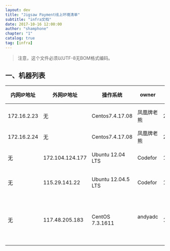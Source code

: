 ```yaml
---
layout: dev 
title: "Jigsaw Payment线上环境清单"
subtitle: "infra文档"
date: 2017-10-16 12:00:00
author: "shamphone"
chapter: "1"
catalog: true
tag: [infra]
---
```


> 注意，这个文件必须以UTF-8无BOM格式编码。



## 一、机器列表


| 内网IP地址  	| 外网IP地址    	| 操作系统                  | owner             | 配置             	| 状态                  |
|-------------	|-----------------	|---------------------------|-------------------|------------------	|-----------------------|
| 172.16.2.23 	| 无				|Centos7.4.17.08            | 凤凰牌老熊        | 2core/3G/120G    	| 待装机                |
| 172.16.2.24 	| 无				| Centos7.4.17.08           | 凤凰牌老熊        | 2core/6G/100G    	| 可用                  |
| 无			| 172.104.124.177 	| Ubuntu 12.04 LTS          | Codefor         	| 1core/1G/20G    	| 待装机                |
| 无			| 115.29.141.22 	| Ubuntu 12.04.5 LTS        | Codefor         	| 1core/1G/20G    	| 待装机                |
| 无			| 117.48.205.183 	| CentOS 7.3.1611           | andyadc         	| 1core/2G/30G    	| 待装机                |
